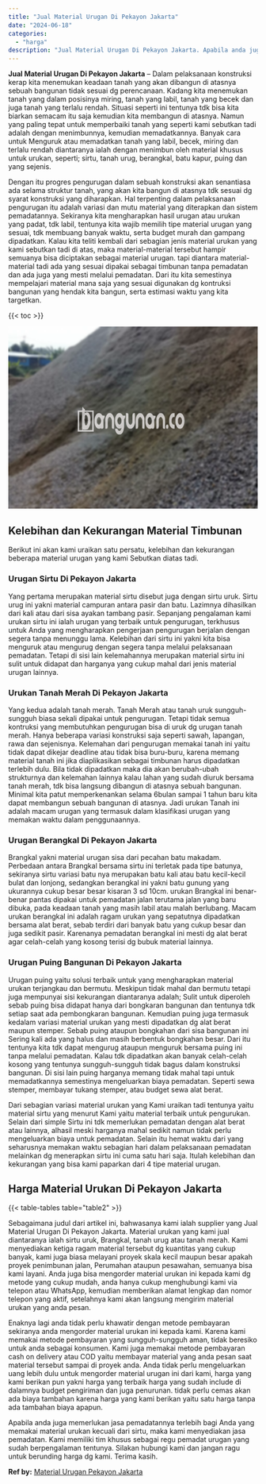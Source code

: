 ```yaml
---
title: "Jual Material Urugan Di Pekayon Jakarta"
date: "2024-06-18"
categories: 
  - "harga"
description: "Jual Material Urugan Di Pekayon Jakarta. Apabila anda juga memerlukan jasa pemadatannya terlebih bagi Anda yang memakai material urukan kecuali dari sirtu, m..."
---
```


**Jual Material Urugan Di Pekayon Jakarta** – Dalam pelaksanaan konstruksi kerap kita menemukan keadaan tanah yang akan dibangun di atasnya sebuah bangunan tidak sesuai dg perencanaan. Kadang kita menemukan tanah yang dalam posisinya miring, tanah yang labil, tanah yang becek dan juga tanah yang terlalu rendah. Situasi seperti ini tentunya tdk bisa kita biarkan semacam itu saja kemudian kita membangun di atasnya. Namun yang paling tepat untuk memperbaiki tanah yang seperti kami sebutkan tadi adalah dengan menimbunnya, kemudian memadatkannya. Banyak cara untuk Menguruk atau memadatkan tanah yang labil, becek, miring dan terlalu rendah diantaranya ialah dengan menimbun oleh material khusus untuk urukan, seperti; sirtu, tanah urug, berangkal, batu kapur, puing dan yang sejenis.

Dengan itu progres pengurugan dalam sebuah konstruksi akan senantiasa ada selama struktur tanah, yang akan kita bangun di atasnya tdk sesuai dg syarat konstruksi yang diharapkan. Hal terpenting dalam pelaksanaan pengurugan itu adalah variasi dan mutu material yang diterapkan dan sistem pemadatannya. Sekiranya kita mengharapkan hasil urugan atau urukan yang padat, tdk labil, tentunya kita wajib memilih tipe material urugan yang sesuai, tdk membuang banyak waktu, serta budget murah dan gampang dipadatkan. Kalau kita teliti kembali dari sebagian jenis material urukan yang kami sebutkan tadi di atas, maka material-material tersebut hampir semuanya bisa diciptakan sebagai material urugan. tapi diantara material-material tadi ada yang sesuai dipakai sebagai timbunan tanpa pemadatan dan ada juga yang mesti melalui pemadatan. Dari itu kita semestinya mempelajari material mana saja yang sesuai digunakan dg kontruksi bangunan yang hendak kita bangun, serta estimasi waktu yang kita targetkan.

{{< toc >}}

![Jual Material Urugan Di Pekayon Jakarta](/images/jual-urugan-21.png)

## Kelebihan dan Kekurangan Material Timbunan

Berikut ini akan kami uraikan satu persatu, kelebihan dan kekurangan beberapa material urugan yang kami Sebutkan diatas tadi.

### Urugan Sirtu Di Pekayon Jakarta

Yang pertama merupakan material sirtu disebut juga dengan sirtu uruk. Sirtu urug ini yakni material campuran antara pasir dan batu. Lazimnya dihasilkan dari kali atau dari sisa ayakan tambang pasir. Sepanjang pengalaman kami urukan sirtu ini ialah urugan yang terbaik untuk pengurugan, terkhusus untuk Anda yang mengharapkan pengerjaan pengurugan berjalan dengan segera tanpa menunggu lama. Kelebihan dari sirtu ini yakni kita bisa menguruk atau mengurug dengan segera tanpa melalui pelaksanaan pemadatan. Tetapi di sisi lain kelemahannya merupakan material sirtu ini sulit untuk didapat dan harganya yang cukup mahal dari jenis material urugan lainnya.

### Urukan Tanah Merah Di Pekayon Jakarta

Yang kedua adalah tanah merah. Tanah Merah atau tanah uruk sungguh-sungguh biasa sekali dipakai untuk pengurugan. Tetapi tidak semua kontruksi yang membutuhkan pengurugan bisa di uruk dg urugan tanah merah. Hanya beberapa variasi konstruksi saja seperti sawah, lapangan, rawa dan sejenisnya. Kelemahan dari pengurugan memakai tanah ini yaitu tidak dapat dikejar deadline atau tidak bisa buru-buru, karena memang material tanah ini jika diaplikasikan sebagai timbunan harus dipadatkan terlebih dulu. Bila tidak dipadatkan maka dia akan berubah-ubah strukturnya dan kelemahan lainnya kalau lahan yang sudah diuruk bersama tanah merah, tdk bisa langsung dibangun di atasnya sebuah bangunan. Minimal kita patut memperkenankan selama 6bulan sampai 1 tahun baru kita dapat membangun sebuah bangunan di atasnya. Jadi urukan Tanah ini adalah macam urugan yang termasuk dalam klasifikasi urugan yang memakan waktu dalam penggunaannya.

### Urugan Berangkal Di Pekayon Jakarta

Brangkal yakni material urugan sisa dari pecahan batu makadam. Perbedaan antara Brangkal bersama sirtu ini terletak pada tipe batunya, sekiranya sirtu variasi batu nya merupakan batu kali atau batu kecil-kecil bulat dan lonjong, sedangkan berangkal ini yakni batu gunung yang ukurannya cukup besar besar kisaran 3 sd 10cm. urukan Brangkal ini benar-benar pantas dipakai untuk pemadatan jalan terutama jalan yang baru dibuka, pada keadaan tanah yang masih labil atau malah berlubang. Macam urukan berangkal ini adalah ragam urukan yang sepatutnya dipadatkan bersama alat berat, sebab terdiri dari banyak batu yang cukup besar dan juga sedikit pasir. Karenanya pemadatan berangkal ini mesti dg alat berat agar celah-celah yang kosong terisi dg bubuk material lainnya.

### Urugan Puing Bangunan Di Pekayon Jakarta

Urugan puing yaitu solusi terbaik untuk yang mengharapkan material urukan terjangkau dan bermutu. Meskipun tidak mahal dan bermutu tetapi juga mempunyai sisi kekurangan diantaranya adalah; Sulit untuk diperoleh sebab puing bisa didapat hanya dari bongkaran bangunan dan tentunya tdk setiap saat ada pembongkaran bangunan. Kemudian puing juga termasuk kedalam variasi material urukan yang mesti dipadatkan dg alat berat maupun stemper. Sebab puing ataupun bongkahan dari sisa bangunan ini Sering kali ada yang halus dan masih berbentuk bongkahan besar. Dari itu tentunya kita tdk dapat mengurug ataupun menguruk bersama puing ini tanpa melalui pemadatan. Kalau tdk dipadatkan akan banyak celah-celah kosong yang tentunya sungguh-sungguh tidak bagus dalam konstruksi bangunan. Di sisi lain puing harganya memang tidak mahal tapi untuk memadatkannya semestinya mengeluarkan biaya pemadatan. Seperti sewa stemper, membayar tukang stemper, atau budget sewa alat berat.

Dari sebagian variasi material urukan yang Kami uraikan tadi tentunya yaitu material sirtu yang menurut Kami yaitu material terbaik untuk pengurukan. Selain dari simple Sirtu ini tdk memerlukan pemadatan dengan alat berat atau lainnya, alhasil meski harganya mahal sedikit namun tidak perlu mengeluarkan biaya untuk pemadatan. Selain itu hemat waktu dari yang seharusnya memakan waktu sebagian hari dalam pelaksanaan pemadatan melainkan dg menerapkan sirtu ini cuma satu hari saja. Itulah kelebihan dan kekurangan yang bisa kami paparkan dari 4 tipe material urugan.

## Harga Material Urukan Di Pekayon Jakarta

{{< table-tables table="table2" >}}

Sebagaimana judul dari artikel ini, bahwasanya kami ialah supplier yang Jual Material Urugan Di Pekayon Jakarta. Material urukan yang kami jual diantaranya ialah sirtu uruk, Brangkal, tanah urug atau tanah merah. Kami menyediakan ketiga ragam material tersebut dg kuantitas yang cukup banyak, kami juga biasa melayani proyek skala kecil maupun besar apakah proyek penimbunan jalan, Perumahan ataupun pesawahan, semuanya bisa kami layani. Anda juga bisa mengorder material urukan ini kepada kami dg metode yang cukup mudah, anda hanya cukup menghubungi kami via telepon atau WhatsApp, kemudian memberikan alamat lengkap dan nomor telepon yang aktif, setelahnya kami akan langsung mengirim material urukan yang anda pesan.

Enaknya lagi anda tidak perlu khawatir dengan metode pembayaran sekiranya anda mengorder material urukan ini kepada kami. Karena kami memakai metode pembayaran yang sungguh-sungguh aman, tidak beresiko untuk anda sebagai konsumen. Kami juga memakai metode pembayaran cash on delivery atau COD yaitu membayar material yang anda pesan saat material tersebut sampai di proyek anda. Anda tidak perlu mengeluarkan uang lebih dulu untuk mengorder material urugan ini dari kami, harga yang kami berikan pun yakni harga yang terbaik harga yang sudah include di dalamnya budget pengiriman dan juga penurunan. tidak perlu cemas akan ada biaya tambahan karena harga yang kami berikan yaitu satu harga tanpa ada tambahan biaya apapun.

Apabila anda juga memerlukan jasa pemadatannya terlebih bagi Anda yang memakai material urukan kecuali dari sirtu, maka kami menyediakan jasa pemadatan. Kami memiliki tim khusus sebagai regu pemadat urugan yang sudah berpengalaman tentunya. Silakan hubungi kami dan jangan ragu untuk berunding harga dg kami. Terima kasih.

**Ref by:** [Material Urugan Pekayon Jakarta](https://id.wikipedia.org/wiki/Material)
